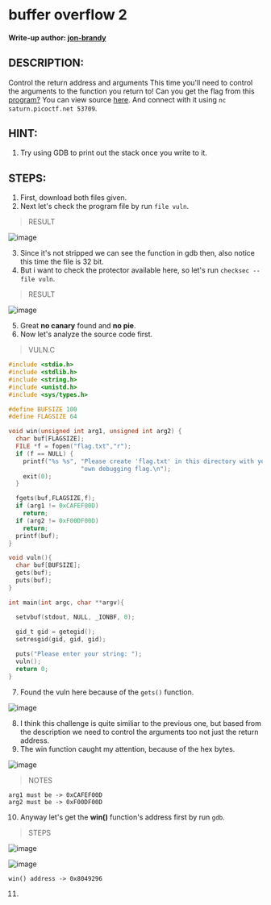 # buffer overflow 2
#### Write-up author: [jon-brandy](https://github.com/jon-brandy)
## DESCRIPTION:
Control the return address and arguments This time you'll need to control the arguments to the function you return to! 
Can you get the flag from this [program?](https://github.com/jon-brandy/CTF-WRITE-UP/blob/f4988ca3e1525733628e10f39c3873e83589c97f/Asset/buffer%20overflow%202/vuln) 
You can view source [here](https://github.com/jon-brandy/CTF-WRITE-UP/blob/f4988ca3e1525733628e10f39c3873e83589c97f/Asset/buffer%20overflow%202/vuln.c). And connect with it using `nc saturn.picoctf.net 53709`.
## HINT:
1. Try using GDB to print out the stack once you write to it.
## STEPS:
1. First, download both files given.
2. Next let's check the program file by run `file vuln`.

> RESULT

![image](https://user-images.githubusercontent.com/70703371/188063140-c8571087-3b43-4285-a497-fc02f80176ac.png)

3. Since it's not stripped we can see the function in gdb then, also notice this time the file is 32 bit.
4. But i want to check the protector available here, so let's run `checksec --file vuln`.

> RESULT

![image](https://user-images.githubusercontent.com/70703371/188063279-a839274b-0c72-46ac-adad-983d54e0aaf2.png)

5. Great **no canary** found and **no pie**.
6. Now let's analyze the source code first.

> VULN.C  

```c
#include <stdio.h>
#include <stdlib.h>
#include <string.h>
#include <unistd.h>
#include <sys/types.h>

#define BUFSIZE 100
#define FLAGSIZE 64

void win(unsigned int arg1, unsigned int arg2) {
  char buf[FLAGSIZE];
  FILE *f = fopen("flag.txt","r");
  if (f == NULL) {
    printf("%s %s", "Please create 'flag.txt' in this directory with your",
                    "own debugging flag.\n");
    exit(0);
  }

  fgets(buf,FLAGSIZE,f);
  if (arg1 != 0xCAFEF00D)
    return;
  if (arg2 != 0xF00DF00D)
    return;
  printf(buf);
}

void vuln(){
  char buf[BUFSIZE];
  gets(buf);
  puts(buf);
}

int main(int argc, char **argv){

  setvbuf(stdout, NULL, _IONBF, 0);
  
  gid_t gid = getegid();
  setresgid(gid, gid, gid);

  puts("Please enter your string: ");
  vuln();
  return 0;
}
```

7. Found the vuln here because of the `gets()` function.

![image](https://user-images.githubusercontent.com/70703371/188063545-c5fbdb3d-339a-4b33-b167-e14efef15c09.png)

8. I think this challenge is quite similiar to the previous one, but based from the description we need to control the arguments too not just the return address.
9. The win function caught my attention, because of the hex bytes.

![image](https://user-images.githubusercontent.com/70703371/188063795-b1c206bc-c2fd-4e19-87d4-fd8cfdddf37a.png)

> NOTES

```
arg1 must be -> 0xCAFEF00D
arg2 must be -> 0xF00DF00D
```

10. Anyway let's get the **win()** function's address first by run `gdb`.

> STEPS

![image](https://user-images.githubusercontent.com/70703371/188064249-f34a5f04-ef34-424a-8a08-92665044f17d.png)

![image](https://user-images.githubusercontent.com/70703371/188064277-23c6d1b1-9a53-4851-93b1-33c2bd3b7662.png)

```
win() address -> 0x8049296
```

11. 
